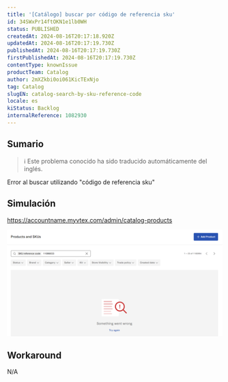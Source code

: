 ```yaml
---
title: '[Catálogo] buscar por código de referencia sku'
id: 34SWxPr14ftOKN1e1lb0WH
status: PUBLISHED
createdAt: 2024-08-16T20:17:18.920Z
updatedAt: 2024-08-16T20:17:19.730Z
publishedAt: 2024-08-16T20:17:19.730Z
firstPublishedAt: 2024-08-16T20:17:19.730Z
contentType: knownIssue
productTeam: Catalog
author: 2mXZkbi0oi061KicTExNjo
tag: Catalog
slugEN: catalog-search-by-sku-reference-code
locale: es
kiStatus: Backlog
internalReference: 1082930
---
```


## Sumario

>ℹ️ Este problema conocido ha sido traducido automáticamente del inglés.


Error al buscar utilizando "código de referencia sku"


##

## Simulación



https://accountname.myvtex.com/admin/catalog-products

 ![](https://raw.githubusercontent.com/vtexdocs/help-center-content/refs/heads/main/docs/es/known-issues/Catalog/catalogo-buscar-por-codigo-de-referencia-sku_1.png)


##

## Workaround


N/A





